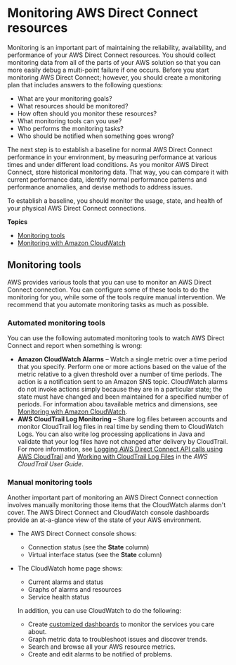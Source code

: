 # Monitoring AWS Direct Connect resources<a name="monitoring-overview"></a>

Monitoring is an important part of maintaining the reliability, availability, and performance of your AWS Direct Connect resources\. You should collect monitoring data from all of the parts of your AWS solution so that you can more easily debug a multi\-point failure if one occurs\. Before you start monitoring AWS Direct Connect; however, you should create a monitoring plan that includes answers to the following questions:
+ What are your monitoring goals?
+ What resources should be monitored?
+ How often should you monitor these resources?
+ What monitoring tools can you use?
+ Who performs the monitoring tasks?
+ Who should be notified when something goes wrong?

The next step is to establish a baseline for normal AWS Direct Connect performance in your environment, by measuring performance at various times and under different load conditions\. As you monitor AWS Direct Connect, store historical monitoring data\. That way, you can compare it with current performance data, identify normal performance patterns and performance anomalies, and devise methods to address issues\.

To establish a baseline, you should monitor the usage, state, and health of your physical AWS Direct Connect connections\.

**Topics**
+ [Monitoring tools](#monitoring-automated-manual)
+ [Monitoring with Amazon CloudWatch](monitoring-cloudwatch.md)

## Monitoring tools<a name="monitoring-automated-manual"></a>

AWS provides various tools that you can use to monitor an AWS Direct Connect connection\. You can configure some of these tools to do the monitoring for you, while some of the tools require manual intervention\. We recommend that you automate monitoring tasks as much as possible\.

### Automated monitoring tools<a name="monitoring-automated_tools"></a>

You can use the following automated monitoring tools to watch AWS Direct Connect and report when something is wrong:
+ **Amazon CloudWatch Alarms** – Watch a single metric over a time period that you specify\. Perform one or more actions based on the value of the metric relative to a given threshold over a number of time periods\. The action is a notification sent to an Amazon SNS topic\. CloudWatch alarms do not invoke actions simply because they are in a particular state; the state must have changed and been maintained for a specified number of periods\. For information abou tavailable metrics and dimensions, see [Monitoring with Amazon CloudWatch](monitoring-cloudwatch.md)\.
+ **AWS CloudTrail Log Monitoring** – Share log files between accounts and monitor CloudTrail log files in real time by sending them to CloudWatch Logs\. You can also write log processing applications in Java and validate that your log files have not changed after delivery by CloudTrail\. For more information, see [Logging AWS Direct Connect API calls using AWS CloudTrail](logging_dc_api_calls.md) and [Working with CloudTrail Log Files](https://docs.aws.amazon.com/awscloudtrail/latest/userguide/cloudtrail-working-with-log-files.html) in the *AWS CloudTrail User Guide*\.

### Manual monitoring tools<a name="monitoring-manual-tools"></a>

Another important part of monitoring an AWS Direct Connect connection involves manually monitoring those items that the CloudWatch alarms don't cover\. The AWS Direct Connect and CloudWatch console dashboards provide an at\-a\-glance view of the state of your AWS environment\. 
+ The AWS Direct Connect console shows:
  + Connection status \(see the **State** column\)
  + Virtual interface status \(see the **State** column\)
+ The CloudWatch home page shows:
  + Current alarms and status
  + Graphs of alarms and resources
  + Service health status

  In addition, you can use CloudWatch to do the following: 
  + Create [customized dashboards](https://docs.aws.amazon.com/AmazonCloudWatch/latest/DeveloperGuide/CloudWatch_Dashboards.html) to monitor the services you care about\.
  + Graph metric data to troubleshoot issues and discover trends\.
  + Search and browse all your AWS resource metrics\.
  + Create and edit alarms to be notified of problems\.
